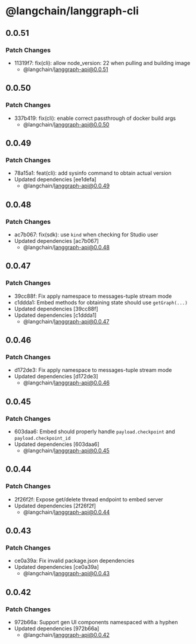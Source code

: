 # @langchain/langgraph-cli

## 0.0.51

### Patch Changes

- 11319f7: fix(cli): allow node_version: 22 when pulling and building image
  - @langchain/langgraph-api@0.0.51

## 0.0.50

### Patch Changes

- 337b419: fix(cli): enable correct passthrough of docker build args
  - @langchain/langgraph-api@0.0.50

## 0.0.49

### Patch Changes

- 78a15a1: feat(cli): add sysinfo command to obtain actual version
- Updated dependencies [ee1defa]
  - @langchain/langgraph-api@0.0.49

## 0.0.48

### Patch Changes

- ac7b067: fix(sdk): use `kind` when checking for Studio user
- Updated dependencies [ac7b067]
  - @langchain/langgraph-api@0.0.48

## 0.0.47

### Patch Changes

- 39cc88f: Fix apply namespace to messages-tuple stream mode
- c1ddda1: Embed methods for obtaining state should use `getGraph(...)`
- Updated dependencies [39cc88f]
- Updated dependencies [c1ddda1]
  - @langchain/langgraph-api@0.0.47

## 0.0.46

### Patch Changes

- d172de3: Fix apply namespace to messages-tuple stream mode
- Updated dependencies [d172de3]
  - @langchain/langgraph-api@0.0.46

## 0.0.45

### Patch Changes

- 603daa6: Embed should properly handle `payload.checkpoint` and `payload.checkpoint_id`
- Updated dependencies [603daa6]
  - @langchain/langgraph-api@0.0.45

## 0.0.44

### Patch Changes

- 2f26f2f: Expose get/delete thread endpoint to embed server
- Updated dependencies [2f26f2f]
  - @langchain/langgraph-api@0.0.44

## 0.0.43

### Patch Changes

- ce0a39a: Fix invalid package.json dependencies
- Updated dependencies [ce0a39a]
  - @langchain/langgraph-api@0.0.43

## 0.0.42

### Patch Changes

- 972b66a: Support gen UI components namespaced with a hyphen
- Updated dependencies [972b66a]
  - @langchain/langgraph-api@0.0.42
